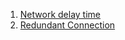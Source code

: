 1. [Network delay time](Leetcode/NetworkDelay)
2. [Redundant Connection](Leetcode/RedundantConnection)
